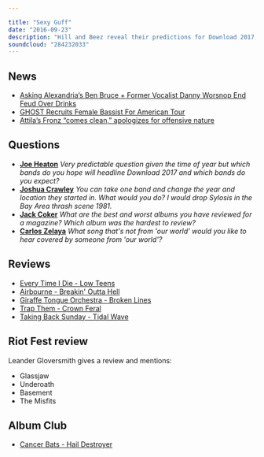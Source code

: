 ```yaml
---

title: "Sexy Guff"
date: "2016-09-23"
description: "Hill and Beez reveal their predictions for Download 2017, there's a report from Riot Fest in Chicago where The Misfits played their 2nd show since 1983, it's another bumper week for album reviews including Every Time I Die, Airbourne, Giraffe Tongue Orchestra (Mastodon, Dillinger, Alice In Chains etc.) and more, a report from our World Cup of Rock and our Album Club is Hail Destroyer from Cancer Bats."
soundcloud: "284232033"
---
```


## News

- [Asking Alexandria’s Ben Bruce + Former Vocalist Danny Worsnop End Feud Over Drinks](http://loudwire.com/asking-alexandria-ben-bruce-former-vocalist-danny-wornop-end-feud/)
- [GHOST Recruits Female Bassist For American Tour](http://www.blabbermouth.net/news/ghost-rumored-to-have-enlisted-ex-white-zombie-bassist-sean-yseult/)
- [Attila’s Fronz “comes clean,” apologizes for offensive nature](http://www.altpress.com/news/entry/attilas_fronz_releases_apology_video_saying_he_needs_to_be_more_sensitive)


## Questions

- **[Joe Heaton](https://www.facebook.com/thatsnotmetalpodcast/posts/1960193254207209?comment_id=1960198984206636&comment_tracking=%7B%22tn%22%3A%22R9%22%7D)**
*Very predictable question given the time of year but which bands do you hope will headline Download 2017 and which bands do you expect?*
- **[Joshua Crawley](https://www.facebook.com/thatsnotmetalpodcast/posts/1960193254207209?comment_id=1960201420873059&comment_tracking=%7B%22tn%22%3A%22R9%22%7D)**
*You can take one band and change the year and location they started in. What would you do? I would drop Sylosis in the Bay Area thrash scene 1981.*
- **[Jack Coker](https://www.facebook.com/thatsnotmetalpodcast/posts/1960193254207209?comment_id=1960204947539373&comment_tracking=%7B%22tn%22%3A%22R9%22%7D)**
*What are the best and worst albums you have reviewed for a magazine? Which album was the hardest to review?*
- **[Carlos Zelaya](https://www.facebook.com/thatsnotmetalpodcast/posts/1960193254207209?comment_id=1960196910873510&comment_tracking=%7B%22tn%22%3A%22R9%22%7D)**
*What song that's not from 'our world' would you like to hear covered by someone from 'our world'?*


## Reviews

- [Every Time I Die - Low Teens](https://itunes.apple.com/gb/album/low-teens/id1124263496)
- [Airbourne - Breakin' Outta Hell](https://itunes.apple.com/gb/album/breakin-outta-hell/id1135543794)
- [Giraffe Tongue Orchestra - Broken Lines](https://itunes.apple.com/gb/album/broken-lines/id1124116273)
- [Trap Them - Crown Feral](https://itunes.apple.com/gb/album/crown-feral/id1133085187)
- [Taking Back Sunday - Tidal Wave](https://itunes.apple.com/gb/album/tidal-wave/id1120383424)


## Riot Fest review

Leander Gloversmith gives a review and mentions:

- Glassjaw
- Underoath
- Basement
- The Misfits


## Album Club

- [Cancer Bats - Hail Destroyer](https://itunes.apple.com/gb/album/hail-destroyer/id959400018)

